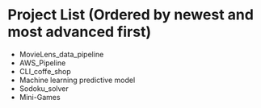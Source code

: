 # Project List (Ordered by newest and most advanced first)
* MovieLens_data_pipeline
* AWS_Pipeline
* CLI_coffe_shop
* Machine learning predictive model
* Sodoku_solver
* Mini-Games
